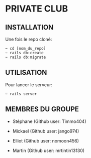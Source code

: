 # PRIVATE CLUB

## INSTALLATION

Une fois le repo cloné:

```
~ cd [nom_du_repo]
~ rails db:create
~ rails db:migrate
```

## UTILISATION

Pour lancer le serveur:

```
~ rails server
```

## MEMBRES DU GROUPE

* Stéphane (Github user: Timmo404)

* Mickael (Github user: jango974)

* Elliot (Github user: nomoon456)

* Martin (Github user: mrtintin13130)
